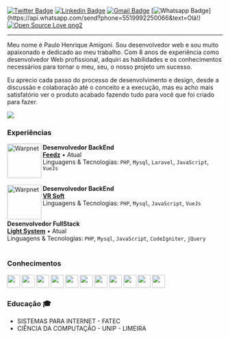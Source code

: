 

<p align="center">
   
[![Twitter Badge](https://img.shields.io/badge/-@pauloamigoni-1ca0f1?style=flat-square&labelColor=1ca0f1&logo=twitter&logoColor=white&link=https://twitter.com/pauloamigoni)](https://twitter.com/pauloamigoni) [![Linkedin Badge](https://img.shields.io/badge/-PauloAmigoni-blue?style=flat-square&logo=Linkedin&logoColor=white&link=https://www.linkedin.com/in/paulo-henrique-amigoni-a7076732/)](https://www.linkedin.com/in/paulo-henrique-amigoni-a7076732/) [![Gmail Badge](https://img.shields.io/badge/-paulo.amigoni@gmail.com-c14438?style=flat-square&logo=Gmail&logoColor=white&link=mailto:paulo.amigoni@gmail.com)](mailto:paulo.amigoni@gmail.com) [![Whatsapp Badge](https://img.shields.io/badge/-Whatsapp-4CA143?style=flat-square&labelColor=4CA143&logo=whatsapp&logoColor=white&link=https://api.whatsapp.com/send?phone=5519992250066&text=Olá!)](https://api.whatsapp.com/send?phone=5519992250066&text=Olá!)  [![Open Source Love png2](https://badges.frapsoft.com/os/v2/open-source.png?v=103)](https://github.com/ellerbrock/open-source-badges/)

</p>

<p align="center">
   <hr/>
</p>



Meu nome é Paulo Henrique Amigoni. Sou desenvolvedor web e sou muito apaixonado e dedicado ao meu trabalho. Com 8 anos de experiência como desenvolvedor Web profissional, adquiri as habilidades e os conhecimentos necessários para tornar o meu, seu, o nosso projeto um sucesso.

Eu aprecio cada passo do processo de desenvolvimento e design, desde a discussão e colaboração até o conceito e a execução, mas eu acho mais satisfatório ver o produto acabado fazendo tudo para você que foi criado para fazer.

<p align="left">
   <img src="http://img.shields.io/static/v1?label=WEB&message=DEVELOPER&color=RED&style=for-the-badge"/>
</p>


### Experiências

[<img align="left" height="auto" width="80px" alt="Warpnet" src="https://www.feedz.com.br/assets/img/growth/totvs.webp"/>](https://www.feedz.com.br/)

**Desenvolvedor BackEnd** \
[**Feedz**](https://www.feedz.com.br/) • Atual \
Linguagens & Tecnologias: `PHP`, `Mysql`, `Laravel`, `JavaScript`, `VueJs`\
<br/>


[<img align="left" height="auto" width="80px" alt="Warpnet" src="https://www.vrsoft.com.br/storage/settings/May2021/lZA5eprMiWbhXfVBCF39.png"/>](https://www.vrsoft.com.br/)

**Desenvolvedor BackEnd** \
[**VR Soft**](https://www.vrsoft.com.br/)\
Linguagens & Tecnologias: `PHP`, `Mysql`, `JavaScript`, `VueJs`\
<br/>

**Desenvolvedor FullStack** \
[**Light System**](https://www.lightsystemsoft.com.br/) • Atual \
Linguagens & Tecnologias: `PHP`, `Mysql`, `JavaScript`, `CodeIgniter`, `jQuery`\
<br/>




### Conhecimentos

<img src="https://cdn.jsdelivr.net/gh/devicons/devicon/icons/php/php-plain.svg" width="30" height="30" />
<img src="https://cdn.jsdelivr.net/gh/devicons/devicon/icons/html5/html5-original-wordmark.svg" width="30" height="30" />
<img src="https://cdn.jsdelivr.net/gh/devicons/devicon/icons/css3/css3-original-wordmark.svg" width="30" height="30" />
<img src="https://cdn.jsdelivr.net/gh/devicons/devicon/icons/jquery/jquery-original-wordmark.svg" width="30" height="30" />
<img src="https://cdn.jsdelivr.net/gh/devicons/devicon/icons/codeigniter/codeigniter-plain-wordmark.svg" width="30" height="30" />
<img src="https://cdn.jsdelivr.net/gh/devicons/devicon/icons/laravel/laravel-plain-wordmark.svg" width="30" height="30" />
<img src="https://cdn.jsdelivr.net/gh/devicons/devicon/icons/react/react-original-wordmark.svg" width="30" height="30" />
<img src="https://cdn.jsdelivr.net/gh/devicons/devicon/icons/nodejs/nodejs-original-wordmark.svg" width="30" height="30" />
<img src="https://cdn.jsdelivr.net/gh/devicons/devicon/icons/vuejs/vuejs-original-wordmark.svg" width="30" height="30" />
<img src="https://cdn.jsdelivr.net/gh/devicons/devicon/icons/mysql/mysql-original-wordmark.svg" width="30" height="30" />
<img src="https://cdn.jsdelivr.net/gh/devicons/devicon/icons/postgresql/postgresql-original-wordmark.svg" width="30" height="30" />
          
 

### Educação  :mortar_board:
- SISTEMAS PARA INTERNET - FATEC 
- CIÊNCIA DA COMPUTAÇÃO - UNIP - LIMEIRA







